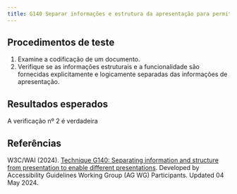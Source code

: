 ```yaml
---
title: G140 Separar informações e estrutura da apresentação para permitir apresentações diferentes
---
```


## Procedimentos de teste

1. Examine a codificação de um documento.
2. Verifique se as informações estruturais e a funcionalidade são fornecidas explicitamente e logicamente separadas das informações de apresentação.

## Resultados esperados
A verificação nº 2 é verdadeira

## Referências

W3C/WAI (2024). [Technique G140: Separating information and structure from presentation to enable different presentations](https://www.w3.org/WAI/WCAG22/Techniques/general/G140). Developed by Accessibility Guidelines Working Group (AG WG) Participants. Updated 04 May 2024.